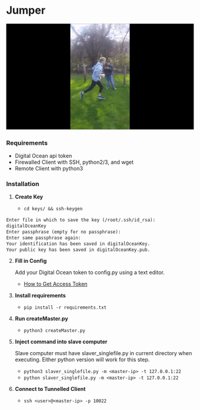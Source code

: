 # Jumper


![jumper](res/jumper.gif)


### Requirements

- Digital Ocean api token
- Firewalled Client with SSH, python2/3, and wget
- Remote Client with python3


### Installation
 
 1. **Create Key**
  
     - `cd keys/ && ssh-keygen`
    
   ```
   Enter file in which to save the key (/root/.ssh/id_rsa): digitalOceanKey
   Enter passphrase (empty for no passphrase): 
   Enter same passphrase again: 
   Your identification has been saved in digitalOceanKey.
   Your public key has been saved in digitalOceanKey.pub.
   ``` 

 2. **Fill in Config** 
      
    Add your Digital Ocean token to config.py using a text editor.
      - [How to Get Access Token](https://www.digitalocean.com/community/tutorials/how-to-use-the-digitalocean-api-v2)
       
 3. **Install requirements** 

     - `pip install -r requirements.txt`
 
 4. **Run createMaster.py**
        
    - `python3 createMaster.py`

 5. **Inject command into slave computer** 

    Slave computer must have slaver_singlefile.py in current directory when executing. Either python version will work for this step.
    
    -  `python3 slaver_singlefile.py -m <master-ip> -t 127.0.0.1:22`
    -  `python slaver_singlefile.py -m <master-ip> -t 127.0.0.1:22`
 
 6. **Connect to Tunnelled Client**

    -  `ssh <user>@<master-ip> -p 10022`


